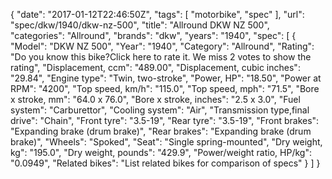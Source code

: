 {
    "date": "2017-01-12T22:46:50Z",
    "tags": [
        "motorbike",
        "spec"
    ],
    "url": "spec\/dkw\/1940\/dkw-nz-500",
    "title": "Allround DKW NZ 500",
    "categories": "Allround",
    "brands": "dkw",
    "years": "1940",
    "spec": [
        {
            "Model": "DKW NZ 500",
            "Year": "1940",
            "Category": "Allround",
            "Rating": "Do you know this bike?Click here to rate it. We miss 2 votes to show the rating",
            "Displacement, ccm": "489.00",
            "Displacement, cubic inches": "29.84",
            "Engine type": "Twin, two-stroke",
            "Power, HP": "18.50",
            "Power at RPM": "4200",
            "Top speed, km\/h": "115.0",
            "Top speed, mph": "71.5",
            "Bore x stroke, mm": "64.0 x 76.0",
            "Bore x stroke, inches": "2.5 x 3.0",
            "Fuel system": "Carburettor",
            "Cooling system": "Air",
            "Transmission type,final drive": "Chain",
            "Front tyre": "3.5-19",
            "Rear tyre": "3.5-19",
            "Front brakes": "Expanding brake (drum brake)",
            "Rear brakes": "Expanding brake (drum brake)",
            "Wheels": "Spoked",
            "Seat": "Single spring-mounted",
            "Dry weight, kg": "195.0",
            "Dry weight, pounds": "429.9",
            "Power\/weight ratio, HP\/kg": "0.0949",
            "Related bikes": "List related bikes for comparison of specs"
        }
    ]
}